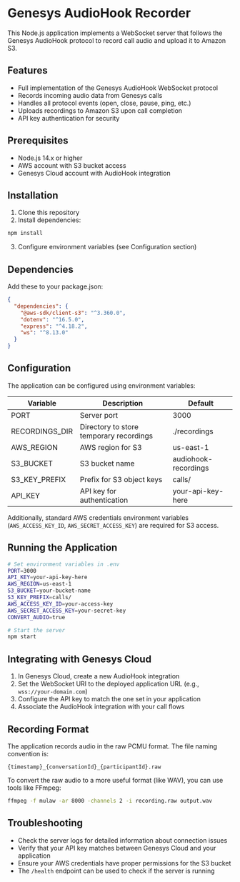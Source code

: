 # Genesys AudioHook Recorder

This Node.js application implements a WebSocket server that follows the Genesys AudioHook protocol to record call audio and upload it to Amazon S3.

## Features

- Full implementation of the Genesys AudioHook WebSocket protocol
- Records incoming audio data from Genesys calls
- Handles all protocol events (open, close, pause, ping, etc.)
- Uploads recordings to Amazon S3 upon call completion
- API key authentication for security

## Prerequisites

- Node.js 14.x or higher
- AWS account with S3 bucket access
- Genesys Cloud account with AudioHook integration

## Installation

1. Clone this repository
2. Install dependencies:

```bash
npm install
```

3. Configure environment variables (see Configuration section)

## Dependencies

Add these to your package.json:

```json
{
  "dependencies": {
    "@aws-sdk/client-s3": "^3.360.0",
    "dotenv": "^16.5.0",
    "express": "^4.18.2",
    "ws": "^8.13.0"
  }
}
```

## Configuration

The application can be configured using environment variables:

| Variable | Description | Default |
|----------|-------------|---------|
| PORT | Server port | 3000 |
| RECORDINGS_DIR | Directory to store temporary recordings | ./recordings |
| AWS_REGION | AWS region for S3 | us-east-1 |
| S3_BUCKET | S3 bucket name | audiohook-recordings |
| S3_KEY_PREFIX | Prefix for S3 object keys | calls/ |
| API_KEY | API key for authentication | your-api-key-here |

Additionally, standard AWS credentials environment variables (`AWS_ACCESS_KEY_ID`, `AWS_SECRET_ACCESS_KEY`) are required for S3 access.

## Running the Application

```bash
# Set environment variables in .env
PORT=3000
API_KEY=your-api-key-here
AWS_REGION=us-east-1
S3_BUCKET=your-bucket-name
S3_KEY_PREFIX=calls/
AWS_ACCESS_KEY_ID=your-access-key
AWS_SECRET_ACCESS_KEY=your-secret-key
CONVERT_AUDIO=true

# Start the server
npm start
```

## Integrating with Genesys Cloud

1. In Genesys Cloud, create a new AudioHook integration
2. Set the WebSocket URI to the deployed application URL (e.g., `wss://your-domain.com`)
3. Configure the API key to match the one set in your application
4. Associate the AudioHook integration with your call flows

## Recording Format

The application records audio in the raw PCMU format. The file naming convention is:
```
{timestamp}_{conversationId}_{participantId}.raw
```

To convert the raw audio to a more useful format (like WAV), you can use tools like FFmpeg:

```bash
ffmpeg -f mulaw -ar 8000 -channels 2 -i recording.raw output.wav
```

## Troubleshooting

- Check the server logs for detailed information about connection issues
- Verify that your API key matches between Genesys Cloud and your application
- Ensure your AWS credentials have proper permissions for the S3 bucket
- The `/health` endpoint can be used to check if the server is running
